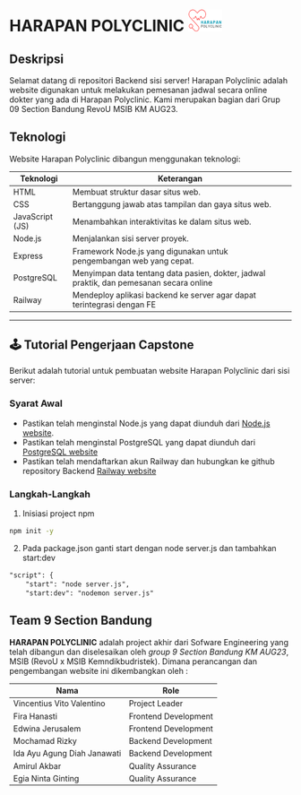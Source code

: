 # HARAPAN POLYCLINIC  ![Alt Text](https://github.com/Kampus-Merdeka-Software-Engineering/FE-2-Bandung-9/blob/main/images/logohp.png?raw=true)

## Deskripsi 
Selamat datang di repositori Backend sisi server! Harapan Polyclinic adalah website digunakan untuk melakukan pemesanan jadwal secara online dokter yang ada di Harapan Polyclinic. Kami merupakan bagian dari Grup 09 Section Bandung RevoU MSIB KM AUG23.


## Teknologi 
Website Harapan Polyclinic dibangun menggunakan teknologi:

| Teknologi         | Keterangan                                                                                      |
|-------------------|-------------------------------------------------------------------------------------------------|
| HTML              | Membuat struktur dasar situs web.                                                               |
| CSS               | Bertanggung jawab atas tampilan dan gaya situs web.                                             |
| JavaScript (JS)   | Menambahkan interaktivitas ke dalam situs web.                                                  |
| Node.js           | Menjalankan sisi server proyek.                                                                 |
| Express           | Framework Node.js yang digunakan untuk pengembangan web yang cepat.                             |
| PostgreSQL        | Menyimpan data tentang data pasien, dokter, jadwal praktik, dan pemesanan secara online         |
| Railway           | Mendeploy aplikasi backend ke server agar dapat terintegrasi dengan FE                          |

---

## 🕹 Tutorial Pengerjaan Capstone

Berikut adalah tutorial untuk pembuatan website Harapan Polyclinic dari sisi server:

### Syarat Awal
- Pastikan telah menginstal Node.js yang dapat diunduh dari [Node.js website](https://nodejs.org/).
- Pastikan telah menginstal PostgreSQL yang dapat diunduh dari [PostgreSQL website](https://www.postgresql.org/)
- Pastikan telah mendaftarkan akun Railway dan hubungkan ke github repository Backend [Railway website](https://railway.app/)

### Langkah-Langkah
1. Inisiasi project npm
```bash
npm init -y
```
2. Pada package.json ganti start dengan node server.js dan tambahkan start:dev
```
"script": {
    "start": "node server.js",
    "start:dev": "nodemon server.js"
```

### 

## Team 9 Section Bandung
**HARAPAN POLYCLINIC** adalah project akhir dari Sofware Engineering yang telah dibangun dan diselesaikan oleh _group 9 Section Bandung KM AUG23_, MSIB (RevoU x MSIB Kemndikbudristek).
Dimana perancangan dan pengembangan website ini dikembangkan oleh :

|  Nama      | Role | 
|----------|----------|
| Vincentius Vito Valentino   | Project Leader  | 
| Fira Hanasti          | Frontend Development | 
| Edwina Jerusalem | Frontend Development  |
| Mochamad Rizky   | Backend Development |
| Ida Ayu Agung Diah Janawati  | Backend Development |
| Amirul Akbar   | Quality Assurance   |
| Egia Ninta Ginting  |  Quality Assurance |


